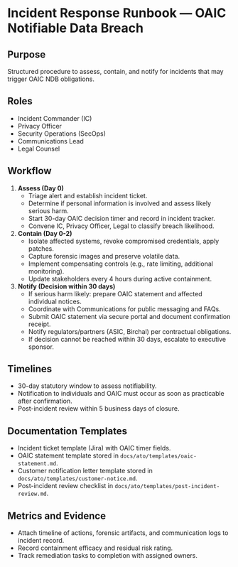 # Incident Response Runbook — OAIC Notifiable Data Breach

## Purpose
Structured procedure to assess, contain, and notify for incidents that may trigger OAIC NDB obligations.

## Roles
- Incident Commander (IC)
- Privacy Officer
- Security Operations (SecOps)
- Communications Lead
- Legal Counsel

## Workflow
1. **Assess (Day 0)**
   - Triage alert and establish incident ticket.
   - Determine if personal information is involved and assess likely serious harm.
   - Start 30-day OAIC decision timer and record in incident tracker.
   - Convene IC, Privacy Officer, Legal to classify breach likelihood.
2. **Contain (Day 0-2)**
   - Isolate affected systems, revoke compromised credentials, apply patches.
   - Capture forensic images and preserve volatile data.
   - Implement compensating controls (e.g., rate limiting, additional monitoring).
   - Update stakeholders every 4 hours during active containment.
3. **Notify (Decision within 30 days)**
   - If serious harm likely: prepare OAIC statement and affected individual notices.
   - Coordinate with Communications for public messaging and FAQs.
   - Submit OAIC statement via secure portal and document confirmation receipt.
   - Notify regulators/partners (ASIC, Birchal) per contractual obligations.
   - If decision cannot be reached within 30 days, escalate to executive sponsor.

## Timelines
- 30-day statutory window to assess notifiability.
- Notification to individuals and OAIC must occur as soon as practicable after confirmation.
- Post-incident review within 5 business days of closure.

## Documentation Templates
- Incident ticket template (Jira) with OAIC timer fields.
- OAIC statement template stored in `docs/ato/templates/oaic-statement.md`.
- Customer notification letter template stored in `docs/ato/templates/customer-notice.md`.
- Post-incident review checklist in `docs/ato/templates/post-incident-review.md`.

## Metrics and Evidence
- Attach timeline of actions, forensic artifacts, and communication logs to incident record.
- Record containment efficacy and residual risk rating.
- Track remediation tasks to completion with assigned owners.
